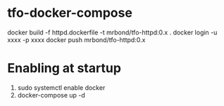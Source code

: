 # tfo-docker-compose

docker build -f httpd.dockerfile -t mrbond/tfo-httpd:0.x .
docker login -u xxxx -p xxxx
docker push mrbond/tfo-httpd:0.x

# Enabling at startup

1. sudo systemctl enable docker
1. docker-compose up -d
